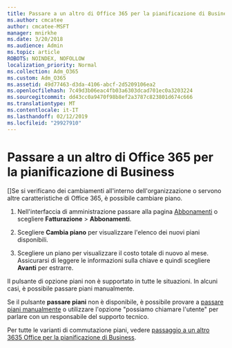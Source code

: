 ```yaml
---
title: Passare a un altro di Office 365 per la pianificazione di Business
ms.author: cmcatee
author: cmcatee-MSFT
manager: mnirkhe
ms.date: 3/20/2018
ms.audience: Admin
ms.topic: article
ROBOTS: NOINDEX, NOFOLLOW
localization_priority: Normal
ms.collection: Adm_O365
ms.custom: Adm_O365
ms.assetid: 49d77463-d3da-4106-abcf-2d5209106ea2
ms.openlocfilehash: 7c49d3b06eac4fb03a6303dcad701ec0a3203224
ms.sourcegitcommit: dd43cc0a9470f98b8ef2a3787c823801d674c666
ms.translationtype: MT
ms.contentlocale: it-IT
ms.lasthandoff: 02/12/2019
ms.locfileid: "29927910"
---
```

# <a name="switch-to-a-different-office-365-for-business-plan"></a>Passare a un altro di Office 365 per la pianificazione di Business

[]Se si verificano dei cambiamenti all'interno dell'organizzazione o servono altre caratteristiche di Office 365, è possibile cambiare piano.
  
1. Nell'interfaccia di amministrazione passare alla pagina [Abbonamenti](https://go.microsoft.com/fwlink/p/?linkid=842054) o scegliere **Fatturazione** \> **Abbonamenti**.
    
2. Scegliere **Cambia piano** per visualizzare l'elenco dei nuovi piani disponibili. 
    
3. Scegliere un piano per visualizzare il costo totale di nuovo al mese. Assicurarsi di leggere le informazioni sulla chiave e quindi scegliere **Avanti** per estrarre. 
    
Il pulsante di opzione piani non è supportato in tutte le situazioni. In alcuni casi, è possibile passare piani manualmente.
  
Se il pulsante **passare piani** non è disponibile, è possibile provare a [passare piani manualmente](https://support.office.com/article/eb0d0680-5677-41a0-8c46-4b9d47f1c209) o utilizzare l'opzione "possiamo chiamare l'utente" per parlare con un responsabile del supporto tecnico. 
  
Per tutte le varianti di commutazione piani, vedere [passaggio a un altro 3635 Office per la pianificazione di Business](https://support.office.com/article/49d77463-d3da-4106-abcf-2d5209106ea2).
  

